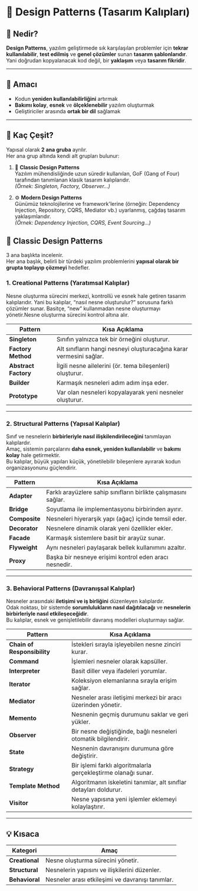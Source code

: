 ﻿# 🧩 Design Patterns (Tasarım Kalıpları)

## 🔹 Nedir?
**Design Patterns**, yazılım geliştirmede sık karşılaşılan problemler için **tekrar kullanılabilir**, **test edilmiş** ve **genel çözümler** sunan **tasarım şablonlarıdır**.  
Yani doğrudan kopyalanacak kod değil, bir **yaklaşım** veya **tasarım fikridir**.

---

## 🎯 Amacı
- Kodun **yeniden kullanılabilirliğini** artırmak  
- **Bakımı kolay**, **esnek** ve **ölçeklenebilir** yazılım oluşturmak  
- Geliştiriciler arasında **ortak bir dil** sağlamak  

---

## 🔢 Kaç Çeşit?
Yapısal olarak **2 ana gruba** ayrılır.  
Her ana grup altında kendi alt grupları bulunur:

1. 🧩 **Classic Design Patterns**  
   Yazılım mühendisliğinde uzun süredir kullanılan, GoF (Gang of Four) tarafından tanımlanan klasik tasarım kalıplarıdır.  
   *(Örnek: Singleton, Factory, Observer...)*  

2. ⚙️ **Modern Design Patterns**  
   Günümüz teknolojilerine ve framework'lerine (örneğin: Dependency Injection, Repository, CQRS, Mediator vb.) uyarlanmış, çağdaş tasarım yaklaşımlarıdır.  
   *(Örnek: Dependency Injection, CQRS, Event Sourcing...)*  


## 🧱 Classic Design Patterns
3 ana başlıkta incelenir.  
Her ana başlık, belirli bir türdeki yazılım problemlerini **yapısal olarak bir grupta toplayıp çözmeyi** hedefler.

### 1. **Creational Patterns (Yaratımsal Kalıplar)**
Nesne oluşturma sürecini merkezi, kontrollü ve esnek hale getiren tasarım kalıplarıdır.
Yani bu kalıplar, “nasıl nesne oluşturulur?” sorusuna farklı çözümler sunar.
Basitçe, “new” kullanmadan nesne oluşturmayı yönetir.Nesne oluşturma sürecini kontrol altına alır.

| Pattern | Kısa Açıklama |
|----------|----------------|
| **Singleton** | Sınıfın yalnızca tek bir örneğini oluşturur. |
| **Factory Method** | Alt sınıfların hangi nesneyi oluşturacağına karar vermesini sağlar. |
| **Abstract Factory** | İlgili nesne ailelerini (ör. tema bileşenleri) oluşturur. |
| **Builder** | Karmaşık nesneleri adım adım inşa eder. |
| **Prototype** | Var olan nesneleri kopyalayarak yeni nesneler oluşturur. |

---

### 2. **Structural Patterns (Yapısal Kalıplar)**
Sınıf ve nesnelerin **birbirleriyle nasıl ilişkilendirileceğini** tanımlayan kalıplardır.  
Amaç, sistemin parçalarını **daha esnek, yeniden kullanılabilir** ve **bakımı kolay** hale getirmektir.  
Bu kalıplar, büyük yapıları küçük, yönetilebilir bileşenlere ayırarak kodun organizasyonunu güçlendirir.

| Pattern | Kısa Açıklama |
|----------|----------------|
| **Adapter** | Farklı arayüzlere sahip sınıfların birlikte çalışmasını sağlar. |
| **Bridge** | Soyutlama ile implementasyonu birbirinden ayırır. |
| **Composite** | Nesneleri hiyerarşik yapı (ağaç) içinde temsil eder. |
| **Decorator** | Nesnelere dinamik olarak yeni özellikler ekler. |
| **Facade** | Karmaşık sistemlere basit bir arayüz sunar. |
| **Flyweight** | Aynı nesneleri paylaşarak bellek kullanımını azaltır. |
| **Proxy** | Başka bir nesneye erişimi kontrol eden aracı nesnedir. |

---

### 3. **Behavioral Patterns (Davranışsal Kalıplar)**
Nesneler arasındaki **iletişimi ve iş birliğini** düzenleyen kalıplardır.  
Odak noktası, bir sistemde **sorumlulukların nasıl dağıtılacağı** ve **nesnelerin birbirleriyle nasıl etkileşeceğidir**.  
Bu kalıplar, esnek ve genişletilebilir davranış modelleri oluşturmayı sağlar.

| Pattern | Kısa Açıklama |
|----------|----------------|
| **Chain of Responsibility** | İstekleri sırayla işleyebilen nesne zinciri kurar. |
| **Command** | İşlemleri nesneler olarak kapsüller. |
| **Interpreter** | Basit diller veya ifadeleri yorumlar. |
| **Iterator** | Koleksiyon elemanlarına sırayla erişim sağlar. |
| **Mediator** | Nesneler arası iletişimi merkezi bir aracı üzerinden yönetir. |
| **Memento** | Nesnenin geçmiş durumunu saklar ve geri yükler. |
| **Observer** | Bir nesne değiştiğinde, bağlı nesneleri otomatik bilgilendirir. |
| **State** | Nesnenin davranışını durumuna göre değiştirir. |
| **Strategy** | Bir işlemi farklı algoritmalarla gerçekleştirme olanağı sunar. |
| **Template Method** | Algoritmanın iskeletini tanımlar, alt sınıflar detayları doldurur. |
| **Visitor** | Nesne yapısına yeni işlemler eklemeyi kolaylaştırır. |

---

## 💡 Kısaca
| Kategori | Amaç |
|-----------|-------|
| **Creational** | Nesne oluşturma sürecini yönetir. |
| **Structural** | Nesnelerin yapısını ve ilişkilerini düzenler. |
| **Behavioral** | Nesneler arası etkileşimi ve davranışı tanımlar. |
